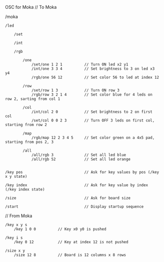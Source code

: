 OSC for Moka
// To Moka

/moka

	/led

		/set

		/int

		/rgb

			/one
				/set/one 1 2 1			// Turn ON led x2 y1
				/int/one 3 3 4			// Set brightness to 3 on led x3 y4
				/rgb/one 56 12 			// Set color 56 to led at index 12

			/row
				/set/row 1 3 			// Turn ON row 3
				/rgb/row 3 2 1 4 		// Set color blue for 4 leds on row 2, sarting from col 1

			/col
				/int/col 2 0 			// Set brightness to 2 on first col
				/set/col 0 0 2 3 		// Turn OFF 3 leds on first col, starting from row 2

			/map
				/rgb/map 12 2 3 4 5 	// Set color green on a 4x5 pad, starting from pos 2, 3

			/all
				/all/rgb 3				// Set all led blue
				/all/rgb 52				// Set all led orange


	/key pos 							// Ask for key values by pos (/key x y state)

	/key index 							// Ask for key value by index (/key index state)

	/size								// Ask for board size

	/start 								// Display startup sequence



// From Moka

	/key x y s
		/key 1 0 0			// Key x0 y0 is pushed

	/key i s
		/key 0 12			// Key at index 12 is not pushed

	/size x y
		/size 12 8 			// Board is 12 columns x 8 rows

